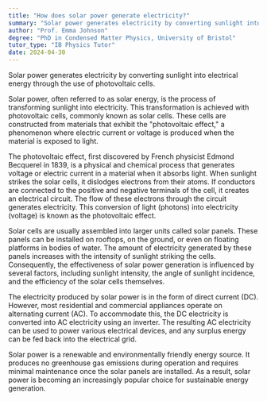 ```yaml
---
title: "How does solar power generate electricity?"
summary: "Solar power generates electricity by converting sunlight into electrical energy using photovoltaic cells."
author: "Prof. Emma Johnson"
degree: "PhD in Condensed Matter Physics, University of Bristol"
tutor_type: "IB Physics Tutor"
date: 2024-04-30
---
```


Solar power generates electricity by converting sunlight into electrical energy through the use of photovoltaic cells.

Solar power, often referred to as solar energy, is the process of transforming sunlight into electricity. This transformation is achieved with photovoltaic cells, commonly known as solar cells. These cells are constructed from materials that exhibit the "photovoltaic effect," a phenomenon where electric current or voltage is produced when the material is exposed to light.

The photovoltaic effect, first discovered by French physicist Edmond Becquerel in $1839$, is a physical and chemical process that generates voltage or electric current in a material when it absorbs light. When sunlight strikes the solar cells, it dislodges electrons from their atoms. If conductors are connected to the positive and negative terminals of the cell, it creates an electrical circuit. The flow of these electrons through the circuit generates electricity. This conversion of light (photons) into electricity (voltage) is known as the photovoltaic effect.

Solar cells are usually assembled into larger units called solar panels. These panels can be installed on rooftops, on the ground, or even on floating platforms in bodies of water. The amount of electricity generated by these panels increases with the intensity of sunlight striking the cells. Consequently, the effectiveness of solar power generation is influenced by several factors, including sunlight intensity, the angle of sunlight incidence, and the efficiency of the solar cells themselves.

The electricity produced by solar power is in the form of direct current (DC). However, most residential and commercial appliances operate on alternating current (AC). To accommodate this, the DC electricity is converted into AC electricity using an inverter. The resulting AC electricity can be used to power various electrical devices, and any surplus energy can be fed back into the electrical grid.

Solar power is a renewable and environmentally friendly energy source. It produces no greenhouse gas emissions during operation and requires minimal maintenance once the solar panels are installed. As a result, solar power is becoming an increasingly popular choice for sustainable energy generation.
    